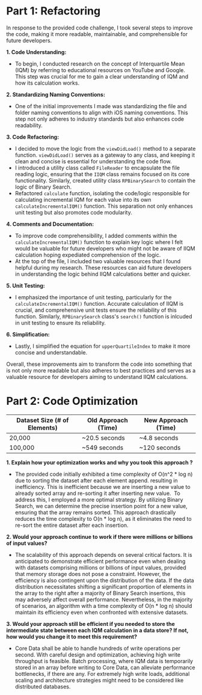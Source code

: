 # Part 1: Refactoring

In response to the provided code challenge, I took several steps to improve the code, making it more readable, maintainable, and comprehensible for future developers.

**1. Code Understanding:**
- To begin, I conducted research on the concept of Interquartile Mean (IQM) by referring to educational resources on YouTube and Google. This step was crucial for me to gain a clear understanding of IQM and how its calculation works.

**2. Standardizing Naming Conventions:**
- One of the initial improvements I made was standardizing the file and folder naming conventions to align with iOS naming conventions. This step not only adheres to industry standards but also enhances code readability.

**3. Code Refactoring:**
- I decided to move the logic from the `viewDidLoad()` method to a separate function. `viewDidLoad()` serves as a gateway to any class, and keeping it clean and concise is essential for understanding the code flow.
- I introduced a utility class called `FileReader` to encapsulate the file reading logic, ensuring that the `IIQM` class remains focused on its core functionality. Similarly, created utility class `RPBinarySearch` to contain the logic of Binary Search. 
- Refactored `calculate` function, isolating the code/logic responsible for calculating incremental IQM for each value into its own `calculateIncrementalIQM()` function. This separation not only enhances unit testing but also promotes code modularity.

**4. Comments and Documentation:**
- To improve code comprehensibility, I added comments within the `calculateIncrementalIQM()` function to explain key logic where I felt would be valuable for future developers who might not be aware of IIQM calculation hoping expediated comprehension of the logic. 
- At the top of the file, I included two valuable resources that I found helpful during my research. These resources can aid future developers in understanding the logic behind IIQM calculations better and quicker.

**5. Unit Testing:**
- I emphasized the importance of unit testing, particularly for the `calculateIncrementalIQM()` function. Accurate calculation of IIQM is crucial, and comprehensive unit tests ensure the reliability of this function. Similarly, `RPBinarySearch` class's `search()` function is inlcuded in unit testing to ensure its reliability. 

**6. Simplification:**
- Lastly, I simplified the equation for `upperQuartileIndex` to make it more concise and understandable.

Overall, these improvements aim to transform the code into something that is not only more readable but also adheres to best practices and serves as a valuable resource for developers aiming to understand IIQM calculations.


# Part 2: Code Optimization

| Dataset Size (# of Elements)      | Old Approach (Time) | New Approach (Time) |
|-----------------------------------|---------------------|---------------------|
| 20,000                            | ~20.5 seconds       | ~4.8 seconds        |
| 100,000                           | ~549 seconds        | ~120 seconds        |


**1. Explain how your optimization works and why you took this approach ?**
- The provided code initially exhibited a time complexity of O(n^2 * log n) due to sorting the dataset after each element append. resulting in inefficiency. This is inefficient because we are inserting a new value to already sorted array and re-sorting it after inserting new value. 
To address this, I employed a more optimal strategy. By utilizing Binary Search, we can determine the precise insertion point for a new value, ensuring that the array remains sorted. This approach drastically reduces the time complexity to O(n * log n), as it eliminates the need to re-sort the entire dataset after each insertion.

**2. Would your approach continue to work if there were millions or billions of input values?**
- The scalability of this approach depends on several critical factors. It is anticipated to demonstrate efficient performance even when dealing with datasets comprising millions or billions of input values, provided that memory storage does not pose a constraint. However, the efficiency is also contingent upon the distribution of the data. If the data distribution necessitates shifting a significant proportion of elements in the array to the right after a majority of Binary Search insertions, this may adversely affect overall performance. Nevertheless, in the majority of scenarios, an algorithm with a time complexity of O(n * log n) should maintain its efficiency even when confronted with extensive datasets.

**3. Would your approach still be efficient if you needed to store the intermediate state between each IQM calculation in a data store?  If not, how would you change it to meet this requirement?**
- Core Data shall be able to handle hundreds of write operations per second. With careful design and optimization, achieving high write throughput is feasible. Batch processing, where IQM data is temporarily stored in an array before writing to Core Data, can alleviate performance bottlenecks, if there are any.  For extremely high write loads, additional scaling and architecture strategies might need to be considered like distributed databases.


